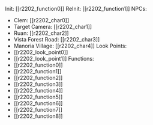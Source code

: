 Init: [[r2202_function0]]
ReInit: [[r2202_function1]]
NPCs:
- Clem: [[r2202_char0]]
- Target Camera: [[r2202_char1]]
- Ruan: [[r2202_char2]]
- Vista Forest Road: [[r2202_char3]]
- Manoria Village: [[r2202_char4]]
Look Points:
- [[r2202_look_point0]]
- [[r2202_look_point1]]
Functions:
- [[r2202_function0]]
- [[r2202_function1]]
- [[r2202_function2]]
- [[r2202_function3]]
- [[r2202_function4]]
- [[r2202_function5]]
- [[r2202_function6]]
- [[r2202_function7]]
- [[r2202_function8]]
